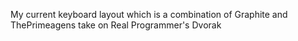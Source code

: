 My current keyboard layout which is a combination of Graphite and ThePrimeagens take on Real Programmer's Dvorak

